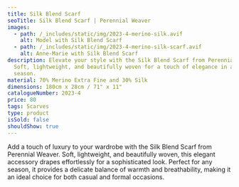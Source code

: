 ```yaml
---
title: Silk Blend Scarf
seoTitle: Silk Blend Scarf | Perennial Weaver
images:
  - path: /_includes/static/img/2023-4-merino-silk.avif
    alt: Model with Silk Blend Scarf
  - path: /_includes/static/img/2023-4-merino-silk-scarf.avif
    alt: Anne-Marie with Silk Blend Scarf
description: Elevate your style with the Silk Blend Scarf from Perennial Weaver.
  Soft, lightweight, and beautifully woven for a touch of elegance in any
  season.
material: 70% Merino Extra Fine and 30% Silk
dimensions: 180cm x 28cm / 71" x 11"
catalogueNumber: 2023-4
price: 80
tags: Scarves
type: product
isSold: false
shouldShow: true
---
```

Add a touch of luxury to your wardrobe with the Silk Blend Scarf from Perennial Weaver. Soft, lightweight, and beautifully woven, this elegant accessory drapes effortlessly for a sophisticated look. Perfect for any season, it provides a delicate balance of warmth and breathability, making it an ideal choice for both casual and formal occasions.

